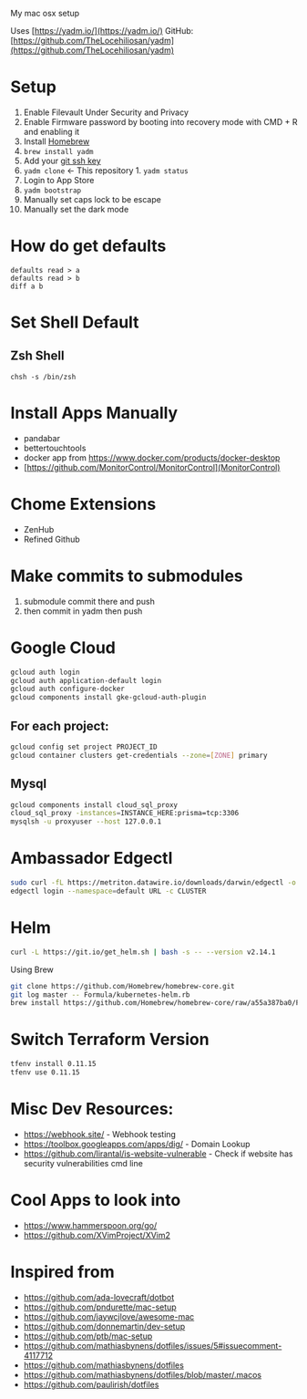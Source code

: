 My mac osx setup

Uses [https://yadm.io/](https://yadm.io/)
GitHub: [https://github.com/TheLocehiliosan/yadm](https://github.com/TheLocehiliosan/yadm)

# Setup

1. Enable Filevault Under Security and Privacy
1. Enable Firmware password by booting into recovery mode with CMD + R and enabling it
1. Install [Homebrew](https://brew.sh/) 
1. `brew install yadm` 
1. Add your [git ssh key](https://help.github.com/en/articles/generating-a-new-ssh-key-and-adding-it-to-the-ssh-agent) 
1. `yadm clone` <url> <- This repository 1. `yadm status`
1. Login to App Store
1. `yadm bootstrap` 
1. Manually set caps lock to be escape
1. Manually set the dark mode

# How do get defaults
```
defaults read > a
defaults read > b
diff a b
```

# Set Shell Default
## Zsh Shell
`chsh -s /bin/zsh`

# Install Apps Manually
* pandabar
* bettertouchtools
* docker app from https://www.docker.com/products/docker-desktop
* [https://github.com/MonitorControl/MonitorControl](MonitorControl) 

# Chome Extensions
* ZenHub
* Refined Github

# Make commits to submodules
1. submodule commit there and push
1. then commit in yadm then push

# Google Cloud
```sh
gcloud auth login
gcloud auth application-default login
gcloud auth configure-docker
gcloud components install gke-gcloud-auth-plugin
```

## For each project:
```sh
gcloud config set project PROJECT_ID
gcloud container clusters get-credentials --zone=[ZONE] primary
```

## Mysql
```sh
gcloud components install cloud_sql_proxy
cloud_sql_proxy -instances=INSTANCE_HERE:prisma=tcp:3306
mysqlsh -u proxyuser --host 127.0.0.1
```

# Ambassador Edgectl
```sh
sudo curl -fL https://metriton.datawire.io/downloads/darwin/edgectl -o /usr/local/bin/edgectl && sudo chmod a+x /usr/local/bin/edgectl
edgectl login --namespace=default URL -c CLUSTER
```

# Helm
```sh
curl -L https://git.io/get_helm.sh | bash -s -- --version v2.14.1
```
Using Brew
```sh
git clone https://github.com/Homebrew/homebrew-core.git
git log master -- Formula/kubernetes-helm.rb
brew install https://github.com/Homebrew/homebrew-core/raw/a55a387ba0/Formula/kubernetes-helm.rb
```

# Switch Terraform Version
```sh
tfenv install 0.11.15
tfenv use 0.11.15
```

# Misc Dev Resources: 
* https://webhook.site/ - Webhook testing
* https://toolbox.googleapps.com/apps/dig/ - Domain Lookup
* https://github.com/lirantal/is-website-vulnerable - Check if website has security vulnerabilities cmd line

# Cool Apps to look into
* https://www.hammerspoon.org/go/
* https://github.com/XVimProject/XVim2

# Inspired from
* https://github.com/ada-lovecraft/dotbot
* https://github.com/pndurette/mac-setup
* https://github.com/jaywcjlove/awesome-mac
* https://github.com/donnemartin/dev-setup
* https://github.com/ptb/mac-setup
* https://github.com/mathiasbynens/dotfiles/issues/5#issuecomment-4117712
* https://github.com/mathiasbynens/dotfiles
* https://github.com/mathiasbynens/dotfiles/blob/master/.macos
* https://github.com/paulirish/dotfiles
